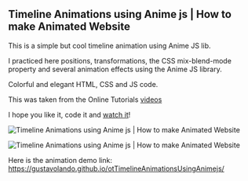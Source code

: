 ## Timeline Animations using Anime js | How to make Animated Website

This is a simple but cool timeline animation using Anime JS lib.

I practiced here positions, transformations, the CSS mix-blend-mode property and several animation effects using the Anime JS library.

Colorful and elegant HTML, CSS and JS code.

This was taken from the Online Tutorials [videos](https://www.youtube.com/watch?v=p6vIxQA_bgs)

I hope you like it, code it and [watch it](https://gustavolando.github.io/otTimelineAnimationsUsingAnimejs/)!

![Timeline Animations using Anime js | How to make Animated Website](https://gustavolando.github.io/otTimelineAnimationsUsingAnimejs/Timeline%20Animations%20using%20Anime%20js%201.png)

![Timeline Animations using Anime js | How to make Animated Website](https://gustavolando.github.io/otTimelineAnimationsUsingAnimejs/Timeline%20Animations%20using%20Anime%20js%202.png)

Here is the animation demo link:  https://gustavolando.github.io/otTimelineAnimationsUsingAnimejs/
